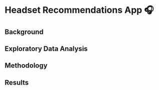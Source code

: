 # Headset Recommendations App 🎧

## Background

## Exploratory Data Analysis

## Methodology

## Results
